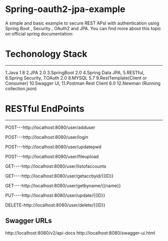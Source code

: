 # Spring-oauth2-jpa-example
A simple and basic example  to secure REST APsI with authentication using Spring Boot , Security , OAuth2 and JPA.
You can find more about this topic on official spring documentation:

# Techonology Stack
----------------
1.Java 1.8
2.JPA 2.0
3.SpringBoot 2.0
4.Spring Data JPA,
5.RESTful,
6.Spring Security,
7.OAuth 2.0
8.MYSQL 5.7
9.RestTemplate(Client or Consumer)
10.Swagger UI,
11.Postman Rest Client 6.0
12.Newman (Running collection.json)


# RESTful EndPoints
------------------
POST---http://localhost:8080/user/adduser

POST---http://localhost:8080/user/login

POST---http://localhost:8080/user/updatepwd

POST---http://localhost:8080/user/fileupload

GET----http://localhost:8080/user/listofaccounts

GET----http://localhost:8080/user/getaccbyid/{{ID}}

GET----http://localhost:8080/user/getbyname/{{name}}

PUT----http://localhost:8080/user/update/{{ID}}

DELETE-http://localhost:8080/user/delete/{{ID}}


Swagger URLs
-------------
http://localhost:8080/v2/api-docs
http://localhost:8080/swagger-ui.html





